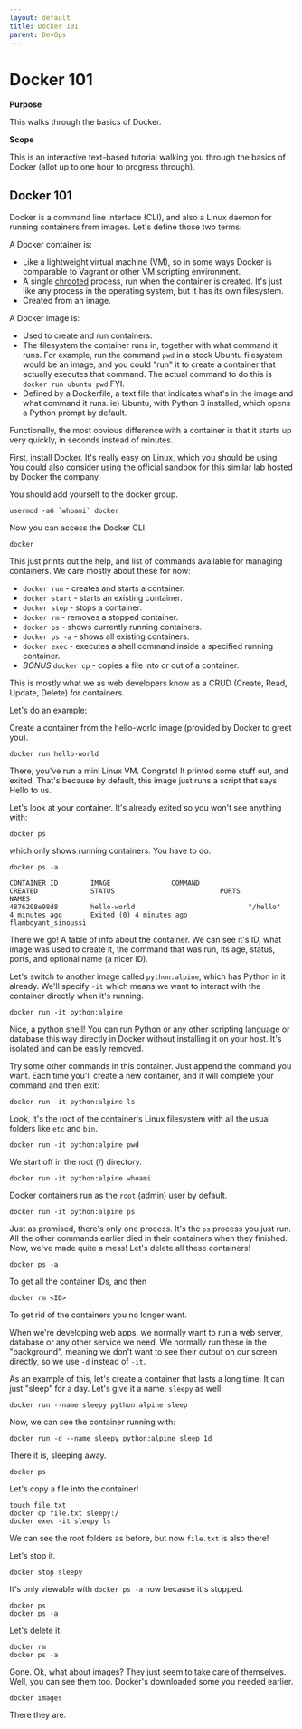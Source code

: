 ```yaml
---
layout: default
title: Docker 101
parent: DevOps
---
```


# Docker 101

**Purpose**

This walks through the basics of Docker. 

**Scope**

This is an interactive text-based tutorial walking you through the basics of Docker (allot up to one hour to progress through).

## Docker 101

Docker is a command line interface (CLI), and also a Linux daemon for
running containers from images. Let's define those two terms:

A Docker container is:

  - Like a lightweight virtual machine (VM), so in some ways Docker is
    comparable to Vagrant or other VM scripting environment.
  - A single [chrooted](https://en.wikipedia.org/wiki/Chroot) process,
    run when the container is created. It's just like any process in the
    operating system, but it has its own filesystem.
  - Created from an image.

A Docker image is:

  - Used to create and run containers.
  - The filesystem the container runs in, together with what command it
    runs. For example, run the command `pwd` in a stock Ubuntu
    filesystem would be an image, and you could "run" it to create a
    container that actually executes that command. The actual command to
    do this is `docker run ubuntu pwd` FYI.
  - Defined by a Dockerfile, a text file that indicates what's in the
    image and what command it runs. ie) Ubuntu, with Python 3 installed,
    which opens a Python prompt by default.

Functionally, the most obvious difference with a container is that it
starts up very quickly, in seconds instead of minutes.

First, install Docker. It's really easy on Linux, which you should be
using. You could also consider using [the official
sandbox](https://training.play-with-docker.com/ops-s1-hello/) for this
similar lab hosted by Docker the company.

You should add yourself to the docker group.

    usermod -aG `whoami` docker

Now you can access the Docker CLI.

    docker

This just prints out the help, and list of commands available for
managing containers. We care mostly about these for now:

  - `docker run` - creates and starts a container.
  - `docker start` - starts an existing container.
  - `docker stop` - stops a container.
  - `docker rm` - removes a stopped container.
  - `docker ps` - shows currently running containers.
  - `docker ps -a` - shows all existing containers.
  - `docker exec` - executes a shell command inside a specified running
    container.
  - *BONUS* `docker cp` - copies a file into or out of a container.

This is mostly what we as web developers know as a CRUD (Create, Read,
Update, Delete) for containers.

Let's do an example:

Create a container from the hello-world image (provided by Docker to
greet you).

    docker run hello-world

There, you've run a mini Linux VM. Congrats\! It printed some stuff out,
and exited. That's because by default, this image just runs a script
that says Hello to us.

Let's look at your container. It's already exited so you won't see
anything with:

    docker ps

which only shows running containers. You have to do:

    docker ps -a
    
    CONTAINER ID        IMAGE               COMMAND                  CREATED             STATUS                          PORTS               NAMES
    4876208e98d8        hello-world                            "/hello"                 4 minutes ago       Exited (0) 4 minutes ago                                 flamboyant_sinoussi

There we go\! A table of info about the container. We can see it's ID,
what image was used to create it, the command that was run, its age,
status, ports, and optional name (a nicer ID).

Let's switch to another image called `python:alpine`, which has Python
in it already. We'll specify `-it` which means we want to interact with
the container directly when it's running.

    docker run -it python:alpine

Nice, a python shell\! You can run Python or any other scripting
language or database this way directly in Docker without installing it
on your host. It's isolated and can be easily removed.

Try some other commands in this container. Just append the command you
want. Each time you'll create a new container, and it will complete your
command and then exit:

    docker run -it python:alpine ls

Look, it's the root of the container's Linux filesystem with all the
usual folders like `etc` and `bin`.

    docker run -it python:alpine pwd

We start off in the root (/) directory.

    docker run -it python:alpine whoami

Docker containers run as the `root` (admin) user by default.

    docker run -it python:alpine ps

Just as promised, there's only one process. It's the `ps` process you
just run. All the other commands earlier died in their containers when
they finished. Now, we've made quite a mess\! Let's delete all these
containers\!

    docker ps -a

To get all the container IDs, and then

    docker rm <ID>

To get rid of the containers you no longer want.

When we're developing web apps, we normally want to run a web server,
database or any other service we need. We normally run these in the
"background", meaning we don't want to see their output on our screen
directly, so we use `-d` instead of `-it`.

As an example of this, let's create a container that lasts a long time.
It can just "sleep" for a day. Let's give it a name, `sleepy` as well:

    docker run --name sleepy python:alpine sleep

Now, we can see the container running with:

    docker run -d --name sleepy python:alpine sleep 1d

There it is, sleeping away.

    docker ps

Let's copy a file into the container\!

    touch file.txt
    docker cp file.txt sleepy:/
    docker exec -it sleepy ls

We can see the root folders as before, but now `file.txt` is also
there\!

Let's stop it.

    docker stop sleepy

It's only viewable with `docker ps -a` now because it's stopped.

    docker ps
    docker ps -a

Let's delete it.

    docker rm
    docker ps -a

Gone. Ok, what about images? They just seem to take care of themselves.
Well, you can see them too. Docker's downloaded some you needed earlier.

    docker images

There they are.
